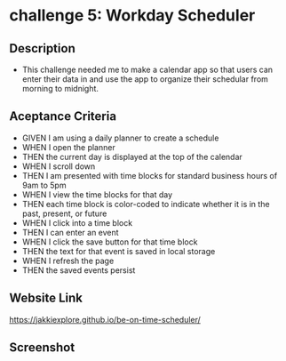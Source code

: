 # challenge 5: Workday Scheduler

## Description
 * This challenge needed me to make a calendar app so that users can enter their data in and use the app to organize their schedular from morning to midnight. 

 ## Aceptance Criteria
  * GIVEN I am using a daily planner to create a schedule
   * WHEN I open the planner
* THEN the current day is displayed at the top of the calendar
* WHEN I scroll down
* THEN I am presented with time blocks for standard business hours of 9am to 5pm
* WHEN I view the time blocks for that day
* THEN each time block is color-coded to indicate whether it is in the past, present, or future
* WHEN I click into a time block
* THEN I can enter an event
* WHEN I click the save button for that time block
* THEN the text for that event is saved in local storage
* WHEN I refresh the page
* THEN the saved events persist

## Website Link
https://jakkiexplore.github.io/be-on-time-scheduler/

## Screenshot
